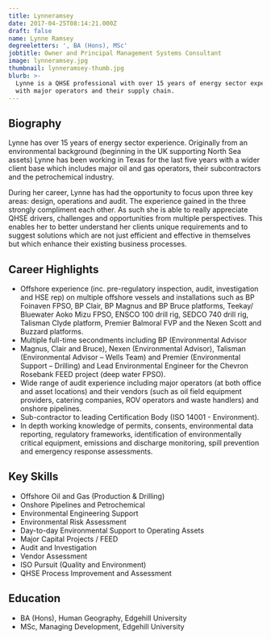 ```yaml
---
title: Lynneramsey
date: 2017-04-25T08:14:21.000Z
draft: false
name: Lynne Ramsey
degreeletters: ', BA (Hons), MSc'
jobtitle: Owner and Principal Management Systems Consultant
image: lynneramsey.jpg
thumbnail: lynneramsey-thumb.jpg
blurb: >-
  Lynne is a QHSE professional with over 15 years of energy sector experience
  with major operators and their supply chain.
---
```

## Biography

<p>
    Lynne has over 15 years of energy sector experience. Originally from
    an environmental background (beginning in the UK supporting North Sea
    assets) Lynne has been working in Texas for the last five years with a
    wider client base which includes major oil and gas operators, their subcontractors
    and the petrochemical industry.                   
</p>
<p>
    During her career, Lynne has had the opportunity to focus upon three key
    areas: design, operations and audit. The experience gained in the three
    strongly compliment each other. As such she is able to really appreciate
    QHSE drivers, challenges and opportunities from multiple perspectives.
    This enables her to better understand her clients unique requirements
    and to suggest solutions which are not just efficient and effective in
    themselves but which enhance their existing business processes.
</p>

## Career Highlights

* Offshore experience (inc. pre-regulatory inspection, audit, investigation
  and HSE rep) on multiple offshore vessels and installations such as BP
  Foinaven FPSO, BP Clair, BP Magnus and BP Bruce platforms, Teekay/
  Bluewater Aoko Mizu FPSO, ENSCO 100 drill rig, SEDCO 740 drill rig,
  Talisman Clyde platform, Premier Balmoral FVP and the Nexen Scott and
  Buzzard platforms.
* Multiple full-time secondments including BP (Environmental Advisor
* Magnus, Clair and Bruce), Nexen (Environmental Advisor), Talisman
  (Environmental Advisor – Wells Team) and Premier (Environmental
  Support – Drilling) and Lead Environmental Engineer for the Chevron
  Rosebank FEED project (deep water FPSO).
* Wide range of audit experience including major operators (at both office
  and asset locations) and their vendors (such as oil field equipment
  providers, catering companies, ROV operators and waste handlers) and
  onshore pipelines.
* Sub-contractor to leading Certification Body (ISO 14001 - Environment).
* In depth working knowledge of permits, consents, environmental data
  reporting, regulatory frameworks, identification of environmentally
  critical equipment, emissions and discharge monitoring, spill prevention
  and emergency response assessments.

<split>

## Key Skills

* Offshore Oil and Gas (Production & Drilling)
* Onshore Pipelines and Petrochemical
* Environmental Engineering Support
* Environmental Risk Assessment
* Day-to-day Environmental Support to Operating Assets
* Major Capital Projects / FEED
* Audit and Investigation
* Vendor Assessment
* ISO Pursuit (Quality and Environment)
* QHSE Process Improvement and Assessment

## Education

* BA (Hons), Human Geography, Edgehill University
* MSc, Managing Development, Edgehill University
